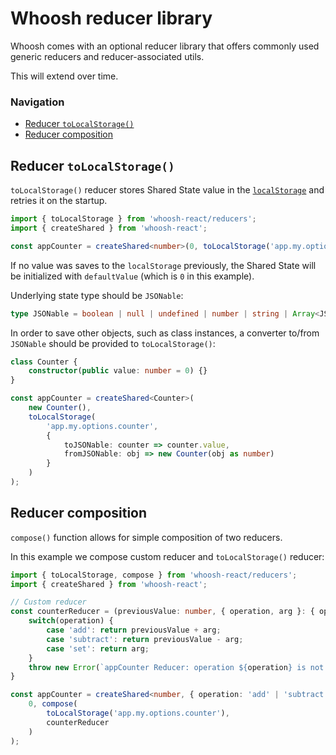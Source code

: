 # Whoosh reducer library

Whoosh comes with an optional reducer library that offers commonly used generic reducers and reducer-associated utils.

This will extend over time.

### Navigation
- [Reducer `toLocalStorage()`](reducer-tolocalstorage)
- [Reducer composition](reducer-composition)

## Reducer `toLocalStorage()`

`toLocalStorage()` reducer stores Shared State value in the [`localStorage`](https://developer.mozilla.org/en-US/docs/Web/API/Window/localStorage)
and retries it on the startup.

```ts
import { toLocalStorage } from 'whoosh-react/reducers';
import { createShared } from 'whoosh-react';

const appCounter = createShared<number>(0, toLocalStorage('app.my.options.counter'));
```

If no value was saves to the `localStorage` previously, the Shared State will be initialized 
with `defaultValue` (which is `0` in this example).

Underlying state type should be `JSONable`:
```ts
type JSONable = boolean | null | undefined | number | string | Array<JSONable> | {[key: string]: JSONable};
```

In order to save other objects, such as class instances, a converter to/from `JSONable`
should be provided to `toLocalStorage()`:

```ts
class Counter {
    constructor(public value: number = 0) {}
}

const appCounter = createShared<Counter>(
    new Counter(),
    toLocalStorage(
        'app.my.options.counter',
        {
            toJSONable: counter => counter.value,
            fromJSONable: obj => new Counter(obj as number)
        }
    )
);
```

## Reducer composition

`compose()` function allows for simple composition of two reducers.

In this example we compose custom reducer and `toLocalStorage()` reducer:

```ts
import { toLocalStorage, compose } from 'whoosh-react/reducers';
import { createShared } from 'whoosh-react';

// Custom reducer
const counterReducer = (previousValue: number, { operation, arg }: { operation: 'add' | 'subtract' | 'set'; arg: number; }) => {
    switch(operation) {
        case 'add': return previousValue + arg;
        case 'subtract': return previousValue - arg;
        case 'set': return arg;
    }
    throw new Error(`appCounter Reducer: operation ${operation} is not supported!`)
}

const appCounter = createShared<number, { operation: 'add' | 'subtract' | 'set'; arg: number; }>(
    0, compose(
        toLocalStorage('app.my.options.counter'),
        counterReducer
    )
);
```
